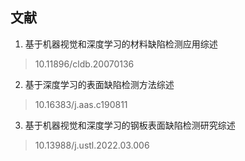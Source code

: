 ## 文献
1. 基于机器视觉和深度学习的材料缺陷检测应用综述
> 10.11896/cldb.20070136
2. 基于深度学习的表面缺陷检测方法综述
> 10.16383/j.aas.c190811
3. 基于机器视觉和深度学习的钢板表面缺陷检测研究综述
> 10.13988/j.ustl.2022.03.006
>